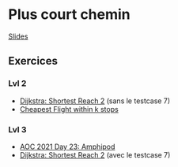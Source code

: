 # Plus court chemin
[Slides](https://github.com/INSAlgo/INSAlgo-2022-2023/blob/8c2869ce96fda06bdd583820937baf5a8680c12a/12%20-%20Plus%20court%20chemin/Cours%2012%20-%20Shortest%20Path.pdf)
## Exercices
### Lvl 2
  - [Dijkstra: Shortest Reach 2](https://www.hackerrank.com/challenges/dijkstrashortreach/problem) (sans le testcase 7)
  - [Cheapest Flight within k stops](https://leetcode.com/problems/cheapest-flights-within-k-stops/)
### Lvl 3
  - [AOC 2021 Day 23: Amphipod](https://adventofcode.com/2021/day/23)
  - [Dijkstra: Shortest Reach 2](https://www.hackerrank.com/challenges/dijkstrashortreach/problem) (avec le testcase 7)
